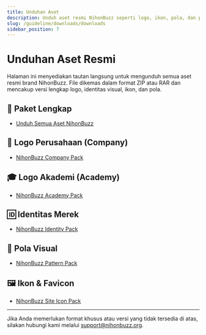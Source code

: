 ```yaml
---
title: Unduhan Aset
description: Unduh aset resmi NihonBuzz seperti logo, ikon, pola, dan paket identitas visual lainnya.
slug: /guideline/downloads/downloads
sidebar_position: 7
---
```


# Unduhan Aset Resmi

Halaman ini menyediakan tautan langsung untuk mengunduh semua aset resmi brand NihonBuzz. File dikemas dalam format ZIP atau RAR dan mencakup versi lengkap logo, identitas visual, ikon, dan pola.

## 🎒 Paket Lengkap

- [Unduh Semua Aset NihonBuzz](../static/assets/Brand-Pack/Nihonbuzz-Brand-Guideline-All-Pack.zip)

## 🏢 Logo Perusahaan (Company)

- [NihonBuzz Company Pack](../static/assets/Brand-Pack/Nihonbuzz-Company-Pack.zip)

## 🎓 Logo Akademi (Academy)

- [NihonBuzz Academy Pack](../static/assets/Brand-Pack/Nihonbuzz-Academy-Pack.zip)

## 🆔 Identitas Merek

- [NihonBuzz Identity Pack](../static/assets/Brand-Pack/Nihonbuzz-Identity-Pack.zip)

## 🧩 Pola Visual

- [NihonBuzz Pattern Pack](../static/assets/Brand-Pack/Nihonbuzz-Pattern-Pack.zip)

## 🖼️ Ikon & Favicon

- [NihonBuzz Site Icon Pack](../static/assets/Brand-Pack/Nihonbuzz-Site-Icon-Pack.rar)

---

Jika Anda memerlukan format khusus atau versi yang tidak tersedia di atas, silakan hubungi kami melalui [support@nihonbuzz.org](/hubungi-kami).
